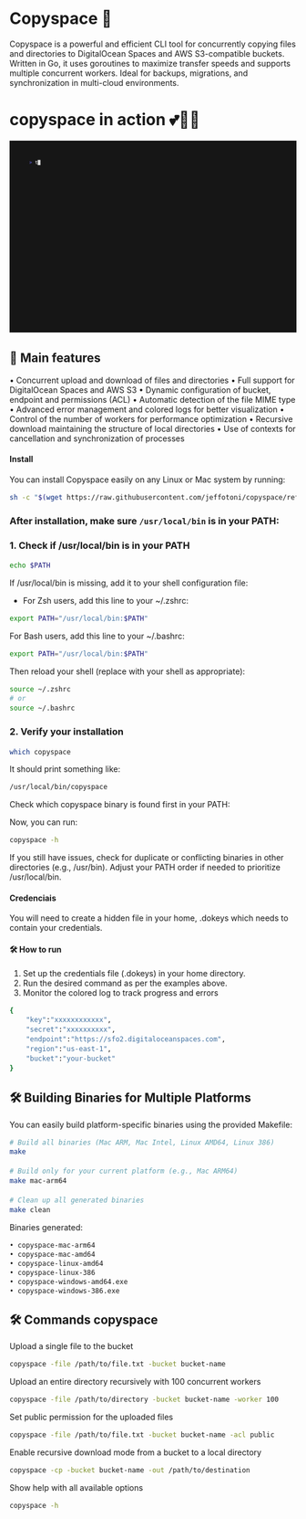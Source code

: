 # Copyspace 🚀

Copyspace is a powerful and efficient CLI tool for concurrently copying files and directories to DigitalOcean Spaces and AWS S3-compatible buckets. Written in Go, it uses goroutines to maximize transfer speeds and supports multiple concurrent workers. Ideal for backups, migrations, and synchronization in multi-cloud environments.

# copyspace in action 💕🐧🚀

![copyspace demo](gif/copyspace_upload.gif)

## 🌟 Main features

• Concurrent upload and download of files and directories
• Full support for DigitalOcean Spaces and AWS S3
• Dynamic configuration of bucket, endpoint and permissions (ACL)
• Automatic detection of the file MIME type
• Advanced error management and colored logs for better visualization
• Control of the number of workers for performance optimization
• Recursive download maintaining the structure of local directories
• Use of contexts for cancellation and synchronization of processes

#### Install

You can install Copyspace easily on any Linux or Mac system by running:

```bash
sh -c "$(wget https://raw.githubusercontent.com/jeffotoni/copyspace/refs/heads/master/v1/install.sh -O -)"
```

### **After installation, make sure `/usr/local/bin` is in your PATH:**

### 1. Check if /usr/local/bin is in your PATH
```bash
echo $PATH
```

If /usr/local/bin is missing, add it to your shell configuration file:
 - For Zsh users, add this line to your ~/.zshrc:

```bash
export PATH="/usr/local/bin:$PATH"
```

For Bash users, add this line to your ~/.bashrc:
```bash
export PATH="/usr/local/bin:$PATH"
```

Then reload your shell (replace with your shell as appropriate):
```bash
source ~/.zshrc
# or
source ~/.bashrc
```

### 2. Verify your installation
```bash
which copyspace
```

It should print something like:
```bash
/usr/local/bin/copyspace
```

Check which copyspace binary is found first in your PATH:

Now, you can run:
```bash
copyspace -h
```

If you still have issues, check for duplicate or conflicting binaries in other directories (e.g., /usr/bin).
Adjust your PATH order if needed to prioritize /usr/local/bin.

#### Credenciais

You will need to create a hidden file in your home, .dokeys which needs to contain your credentials.

#### 🛠️ How to run
1. Set up the credentials file (.dokeys) in your home directory.
2. Run the desired command as per the examples above.
3. Monitor the colored log to track progress and errors

```bash
{
    "key":"xxxxxxxxxxxx",
    "secret":"xxxxxxxxxx",
    "endpoint":"https://sfo2.digitaloceanspaces.com",
    "region":"us-east-1",
    "bucket":"your-bucket"
}
```
## 🛠️ Building Binaries for Multiple Platforms

You can easily build platform-specific binaries using the provided Makefile:

```bash
# Build all binaries (Mac ARM, Mac Intel, Linux AMD64, Linux 386)
make

# Build only for your current platform (e.g., Mac ARM64)
make mac-arm64

# Clean up all generated binaries
make clean
```
Binaries generated:

    • copyspace-mac-arm64
    • copyspace-mac-amd64
    • copyspace-linux-amd64
    • copyspace-linux-386
    • copyspace-windows-amd64.exe
    • copyspace-windows-386.exe

## 🛠️ Commands copyspace

Upload a single file to the bucket
```bash
copyspace -file /path/to/file.txt -bucket bucket-name
```

Upload an entire directory recursively with 100 concurrent workers
```bash
copyspace -file /path/to/directory -bucket bucket-name -worker 100
```

Set public permission for the uploaded files
```bash
copyspace -file /path/to/file.txt -bucket bucket-name -acl public
```

Enable recursive download mode from a bucket to a local directory
```bash
copyspace -cp -bucket bucket-name -out /path/to/destination
```
Show help with all available options
```bash
copyspace -h
```
